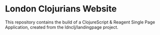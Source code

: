 # London Clojurians Website

This repository contains the build of a ClojureScript & Reagent Single Page Application, created from the ldnclj/landingpage project.
